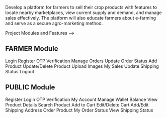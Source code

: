 Develop a platform for farmers to sell their crop products with features to locate nearby marketplaces, view current supply and demand, and manage sales effectively. The platform will also educate farmers about e-farming and serve as a secure agro-marketing method.


Project Modules and Features -->

## FARMER Module

Login
Register
OTP Verification
Manage Orders
Update Order Status
Add Product
Update/Delete Product
Upload Images
My Sales
Update Shipping Status
Logout


## PUBLIC Module

Register
Login
OTP Verification
My Account
Manage Wallet Balance
View Product Details
Search Product
Add to Cart
Edit/Delete Cart
Add/Edit Shipping Address
Order Product
My Order Status
View Shipping Status
